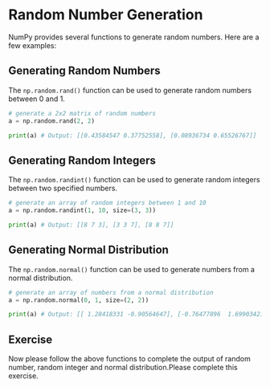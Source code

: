 # Random Number Generation

NumPy provides several functions to generate random numbers. Here are a few examples:

## Generating Random Numbers

The `np.random.rand()` function can be used to generate random numbers between 0 and 1.

```python
# generate a 2x2 matrix of random numbers
a = np.random.rand(2, 2)

print(a) # Output: [[0.43584547 0.37752558], [0.08936734 0.65526767]]
```

## Generating Random Integers

The `np.random.randint()` function can be used to generate random integers between two specified numbers.

```python
# generate an array of random integers between 1 and 10
a = np.random.randint(1, 10, size=(3, 3))

print(a) # Output: [[8 7 3], [3 3 7], [8 8 7]]
```

## Generating Normal Distribution

The `np.random.normal()` function can be used to generate numbers from a normal distribution.

```python
# generate an array of numbers from a normal distribution
a = np.random.normal(0, 1, size=(2, 2))

print(a) # Output: [[ 1.28418331 -0.90564647], [-0.76477896  1.69903421]]
```

## Exercise

Now please follow the above functions to complete the output of random number, random integer and normal distribution.Please complete this exercise.
